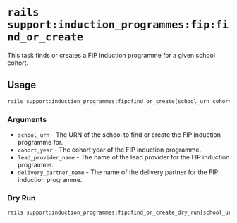 # `rails support:induction_programmes:fip:find_or_create`

This task finds or creates a FIP induction programme for a given school cohort.

## Usage

```bash
rails support:induction_programmes:fip:find_or_create[school_urn cohort_year lead_provider_name delivery_partner_name]
```

### Arguments

- `school_urn` - The URN of the school to find or create the FIP induction programme for.
- `cohort_year` - The cohort year of the FIP induction programme.
- `lead_provider_name` - The name of the lead provider for the FIP induction programme.
- `delivery_partner_name` - The name of the delivery partner for the FIP induction programme.

### Dry Run

```bash
rails support:induction_programmes:fip:find_or_create_dry_run[school_urn cohort_year lead_provider_name delivery_partner_name]
```
